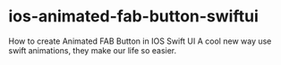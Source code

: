 # ios-animated-fab-button-swiftui
How to create Animated FAB Button in IOS Swift UI A cool new way use swift animations, they make our life so easier.
